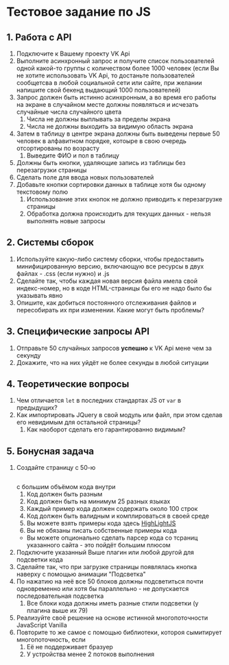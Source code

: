 # Тестовое задание по JS

## 1. Работа с API
1. Подключите к Вашему проекту VK Api
2. Выполните асинхронный запрос и получите список пользователей одной какой-то группы с количеством более 1000 человек (если Вы не хотите использовать VK Api, то достаньте пользователей сообщетсва в любой социальной сети или сайте, при желании напишите свой бекенд выдающий 1000 пользователей)
3. Запрос должен быть истинно асинхронным, а во время его работы на экране в случайном месте должны появляться и исчезать случайные числа случайного цвета
    1. Числа не должны выплывать за пределы экрана
    2. Числа не должны выходить за видимую область экрана
4. Затем в таблицу в центре экрана должны быть выведены первые 50 человек в алфавитном порядке, котоыре в свою очередь отсортированы по возрасту
    1. Выведите ФИО и пол в таблицу
5. Должны быть кнопки, удаляющие запись из таблицы без перезагрузки страницы
6. Сделать поле для ввода новых пользователей
7. Добавьте кнопки сортировки данных в таблице хотя бы одному текстовому полю 
    1. Использование этих кнопок не должно приводить к перезагрузке страницы
    2. Обработка должна происходить для текущих данных - нельзя выполнять новые запросы

## 2. Системы сборок
1. Используйте какую-либо систему сборки, чтобы предоставить минифицированную версию, включающую все ресурсы в двух файлах - .css (если нужно) и .js
2. Сделайте так, чтобы каждая новая версия файла имела свой индекс-номер, но в коде HTML-страницы бы его не надо было бы указывать явно
3. Опишите, как добиться постоянного отслеживания файлов и пересобирать их при изменении. Какие могут быть проблемы?

## 3. Специфические запросы API
1. Отправьте 50 случайных запросов **успешно** к VK Api мене чем за секунду
2. Докажите, что на них уйдёт не более секунды в любой ситуации

## 4. Теоретические вопросы
1. Чем отличается `let` в последних стандартах JS от `var` в предыдущих?
2. Как импортировать JQuery в свой модуль или файл, при этом сделав его невидимым для остальной страницы?
    1. Как наоборот сделать его гарантированно видимым?

## 5. Бонусная задача
1. Создайте страницу с 50-ю <pre><code></code></pre> с большим объёмом кода внутри
    1. Код должен быть разным
    2. Код должен быть на минимум 25 разных языках 
    3. Каждый пример кода должен содержать около 100 строк
    4. Код должен быть валидным и комплироваться в своей среде
    5. Вы можете взять примеры кода здесь [HighLightJS](https://highlightjs.org)
    6. Вы не обязаны писать собственные примеры кода
    * Вы можете опционально сделать парсер кода со тсраниц указанного сайта - это пойдёт большим плюсом
2. Подключите указанный Выше плагин или любой другой для подсветки кода
3. Сделайте так, что при загрузке страницы появлялась кнопка наверху с помощью анимации "Подсветка"
4. По нажатию на неё все 50 блоков должны подсветиться почти одновременно или хотя бы параллельно - не допускается последовательная подсветка
    1. Все блоки кода должны иметь разные стили подсветки (у плагина выше их 79)
5. Реализуйте своё решение на основе истинной многопоточности JavaScript Vanilla
6. Повторите то же самое с помощью библиотеки, котороя сымитирует многопоточность, если
    1. Её не поддерживает бразуер
    2. У устройства менее 2 потоков выполнения